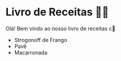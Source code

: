 # Livro de Receitas :woman_cook:

Olá! Bem vindo ao nosso livro de receitas c:wave:

- Strogonoff de Frango
- Pavê
- Macarronada

